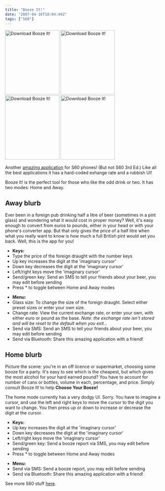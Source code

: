 ```yaml
---
title: "Booze It!"
date: "2007-04-16T18:04:49Z"
tags: ["S60"]
---
```


<P><a href="http://laivakoira.typepad.com/BoozeIt.sis"><img src="https://laivakoira.typepad.com/photos/uncategorized/2007/04/17/boozeit001.jpg" width="176" height="208" border="0" alt="Download Booze It!" /></a> <a href="http://laivakoira.typepad.com/BoozeIt.sis"><img src="https://laivakoira.typepad.com/photos/uncategorized/2007/04/17/boozeit006.jpg" width="176" height="208" border="0" alt="Download Booze It!" /></a><br>
<a href="http://laivakoira.typepad.com/BoozeIt.sis"><img src="https://laivakoira.typepad.com/photos/uncategorized/2007/04/17/boozeit008.jpg" width="176" height="208" border="0" alt="Download Booze It!" /></a> <a href="http://laivakoira.typepad.com/BoozeIt.sis"><img src="https://laivakoira.typepad.com/photos/uncategorized/2007/04/17/boozeit007.jpg" width="176" height="208" border="0" alt="Download Booze It!" /></a>

<P>Another <a href="http://laivakoira.typepad.com/BoozeIt.sis">amazing application</a> for S60 phones! (But not S60 3rd Ed.) Like all the best applications it has a hard-coded exhange rate and a rubbish UI!

<P>Booze It! is the perfect tool for those who like the odd drink or two. It has two modes: Home and Away.</P>

<H2>
<a name="awayblurb">Away blurb</a>
</H2>

<P>Ever been in a foreign pub drinking half a litre of beer (sometimes in a pint glass) and wondering what it would cost in proper money? Well, it's easy enough to convert from euros to pounds, either in your head or with your phone's converter app. But that only gives the price of a half litre when what you really want to know is how much a full British pint would set you back. Well, this is the app for you!

<ul>
  <li><b>Keys:</b>
  <li>Type the price of the foreign draught with the number keys
  <li>Up key increases the digit at the 'imaginary cursor'
  <li>Down key decreases the digit at the 'imaginary cursor'
  <li>Left/right keys move the 'imaginary cursor'
  <li>Send/green key: Send an SMS to tell your friends about your beer, you may edit before sending
  <li>Press * to toggle between Home and Away modes
</ul>

<ul>
  <li><b>Menu:</b>
  <li>Glass size: To change the size of the foreign draught. Select either preset sizes or enter your own size.
  <li>Change rate: View the current exchange rate, or enter your own, with either euro or pound as the base.
      <i>Note: the exchange rate isn't stored  and will be reset to the default when you exit...</i>
  <li>Send via SMS: Send an SMS to tell your friends about your beer, you may edit before sending
  <li>Send via Bluetooth: Share this amazing application with a friend!
</ul>

<H2>
<a name="homeblurb">Home blurb</a>
</H2>

<P>Picture the scene: you're in an off licence or supermarket, choosing some booze for a party. It's easy to see which is the cheapest, but which gives the most alcohol for your hard earned pound? You have to account for number of cans or bottles, volume in each, percentage, and price. Simply consult Booze It! to help <b>Choose Your Booze!</b>

The home mode currently has a very dodgy UI. Sorry. You have to imagine a cursor, and
use the left and right keys to move the cursor to the digit you want to change. You then
press up or down to increase or decrease the digit at the cursor.

<ul>
  <li><b>Keys:</b>
  <li>Up key increases the digit at the 'imaginary cursor'
  <li>Down key decreases the digit at the 'imaginary cursor'
  <li>Left/right keys move the 'imaginary cursor'
  <li>Send/green key: Send a booze report via SMS, you may edit before sending
  <li>Press * to toggle between Home and Away modes
</ul>

<ul>
  <li><b>Menu:</b>
  <li>Send via SMS: Send a booze report, you may edit before sending
  <li>Send via Bluetooth: Share this amazing application with a friend!
</ul>

See more S60 stuff <a href="http://laivakoira.typepad.com/blog/s60">here</a>.
